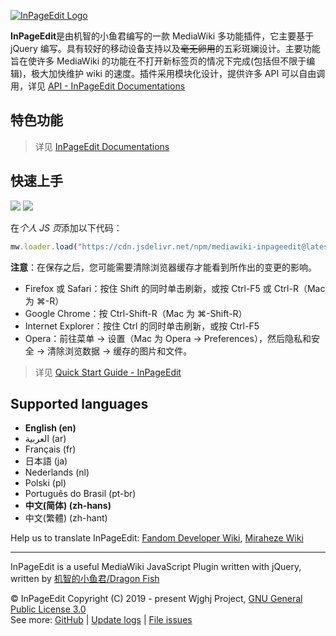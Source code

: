 [![InPageEdit Logo](https://ipe.netlify.app/images/logo/InPageEdit.png)](https://ipe.netlify.app/images/logo/InPageEdit.png)

**InPageEdit**是由机智的小鱼君编写的一款 MediaWiki 多功能插件，它主要基于 jQuery 编写。具有较好的移动设备支持以及~~毫无卵用~~的五彩斑斓设计。主要功能旨在使许多 MediaWiki 的功能在不打开新标签页的情况下完成(包括但不限于编辑)，极大加快维护 wiki 的速度。插件采用模块化设计，提供许多 API 可以自由调用，详见 [API - InPageEdit Documentations](https://ipe.netlify.app/develop/api.html)

## 特色功能

> 详见 [InPageEdit Documentations](https://ipe.netlify.app/)

## 快速上手

[![](https://data.jsdelivr.com/v1/package/gh/dragon-fish/inpageedit-v2/badge)](https://www.jsdelivr.com/package/gh/dragon-fish/inpageedit-v2)
[![](https://data.jsdelivr.com/v1/package/npm/mediawiki-inpageedit/badge)](https://www.jsdelivr.com/package/npm/mediawiki-inpageedit)

在*个人 JS 页*添加以下代码：

```javascript
mw.loader.load("https://cdn.jsdelivr.net/npm/mediawiki-inpageedit@latest/dist/InPageEdit.min.js");
```

**注意**：在保存之后，您可能需要清除浏览器缓存才能看到所作出的变更的影响。

- Firefox 或 Safari：按住 Shift 的同时单击刷新，或按 Ctrl-F5 或 Ctrl-R（Mac 为 ⌘-R）
- Google Chrome：按 Ctrl-Shift-R（Mac 为 ⌘-Shift-R）
- Internet Explorer：按住 Ctrl 的同时单击刷新，或按 Ctrl-F5
- Opera：前往菜单 → 设置（Mac 为 Opera → Preferences），然后隐私和安全 → 清除浏览数据 → 缓存的图片和文件。

> 详见 [Quick Start Guide - InPageEdit](https://ipe.netlify.app/guide/install/quick-start.html)

## Supported languages

- **English (en)**
- العربية (ar)
- Français (fr)
- 日本語 (ja)
- Nederlands (nl)
- Polski (pl)
- Português do Brasil (pt-br)
- ‪**中文(简体)‬ (zh-hans)**
- 中文(繁體)‬ (zh-hant)

Help us to translate InPageEdit: [Fandom Developer Wiki](https://dev.fandom.com/wiki/Special:BlankPage/I18nEdit/InPageEdit-v2), [Miraheze Wiki](https://ipe.miraheze.org/wiki/Special:BlankPage/I18nEdit/InPageEdit-v2)

<hr/>

InPageEdit is a useful MediaWiki JavaScript Plugin written with jQuery, written by [机智的小鱼君/Dragon Fish](https://wjghj.cn/wiki/机智的小鱼君)

© InPageEdit Copyright (C) 2019 - present Wjghj Project, [GNU General Public License 3.0](https://www.gnu.org/licenses/gpl-3.0-standalone.html)<br/>
See more: [GitHub](https://github.com/Dragon-Fish/InPageEdit-v2) | [Update logs](https://ipe.netlify.app/update/) | [File issues](https://github.com/Dragon-Fish/InPageEdit-v2/issues)
